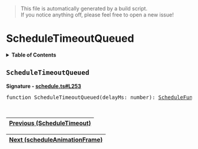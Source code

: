 > This file is automatically generated by a build script.<br>If you notice anything off, please feel free to open a new issue!

# ScheduleTimeoutQueued

<details><summary><b>Table of Contents</b></summary>

1. [<code>ScheduleTimeoutQueued</code>](#ScheduleTimeoutQueued)</details>

## <a name="ScheduleTimeoutQueued"></a><code>ScheduleTimeoutQueued</code>

<b>Signature - [schedule.ts#L253](..\/..\/packages\/core\/src\/schedule.ts#L253)</b>

<pre>function ScheduleTimeoutQueued(delayMs: number): <a href="00-ScheduleFunction.md#ScheduleFunction">ScheduleFunction</a></pre><br>

| [Previous \(ScheduleTimeout\)](06-ScheduleTimeout.md#readme) |
| --- |

<div align="right">

| [Next \(scheduleAnimationFrame\)](08-scheduleAnimationFrame.md#readme) |
| --- |
</div>
